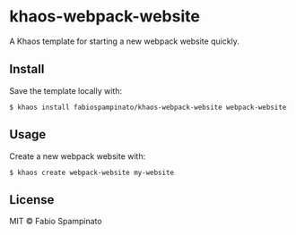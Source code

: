 # khaos-webpack-website

A Khaos template for starting a new webpack website quickly.

## Install

Save the template locally with:

```
$ khaos install fabiospampinato/khaos-webpack-website webpack-website
```

## Usage

Create a new webpack website with:

```
$ khaos create webpack-website my-website
```

## License

MIT © Fabio Spampinato
